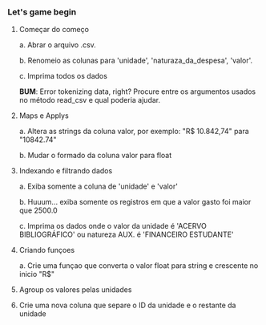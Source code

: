 ### Let's game begin 

1. Começar do começo

    a. Abrar o arquivo .csv. 

    b. Renomeio as colunas para 'unidade', 'naturaza_da_despesa', 'valor'.  

    c. Imprima todos os dados 

    **BUM**: Error tokenizing data, right? Procure entre os argumentos usados no método read_csv e qual poderia ajudar.
 
2. Maps e Applys

    a. Altera as strings da coluna valor, por exemplo: "R$ 10.842,74" para "10842.74"

    b. Mudar o formado da coluna valor para float

3. Indexando e filtrando dados

    a. Exiba somente a coluna de 'unidade' e 'valor'

    b. Huuum... exiba somente os registros em que a valor gasto foi maior que 2500.0

    c. Imprima os dados onde o valor da unidade é 'ACERVO BIBLIOGRÁFICO' ou natureza AUX. é 'FINANCEIRO ESTUDANTE'
    
4. Criando funçoes 

    a. Crie uma funçao que converta o valor float para string e crescente no inicio "R$"
    
5. Agroup os valores pelas unidades

6. Crie uma nova coluna que separe o ID da unidade e o restante da unidade